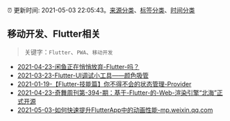 :alarm_clock: 更新时间: 2021-05-03 22:05:43。[来源分类](../README.md)、[标签分类](../TAGS.md)、[时间分类](../TIMELINE.md)

## 移动开发、Flutter相关


> 关键字：`Flutter`、`PWA`、`移动开发`



- [2021-04-23-闲鱼正在悄悄放弃-Flutter-吗？](https://www.ershicimi.com/p/6a5eec9c3474716924a503b1edca50f3) 
- [2021-03-23-Flutter-UI调试小工具——颜色吸管](https://www.ershicimi.com/p/e7bdeb8ec12cc7df3cb0aa11a92d7123) 
- [2021-01-19-【Flutter-技能篇】你不得不会的状态管理-Provider](https://www.ershicimi.com/p/ce1e5ffc69f2c386ef1395d5f6babc71) 
- [2021-04-23-奇舞周刊第-394-期：基于-Flutter-的-Web-渲染引擎“北海”正式开源](https://www.ershicimi.com/p/a313a269746c1d66570bb5ad85b31be2) 
- [2021-05-03-如何快速提升FlutterApp中的动画性能-mp.weixin.qq.com](https://blogread.cn/news/go.php?idItem=14329&url=http%3A%2F%2Fmp.weixin.qq.com%2Fs%3F__biz%3DMzUyMzM2ODUwMA%3D%3D%26amp%3Bmid%3D2247489732%26amp%3Bidx%3D2%26amp%3Bsn%3Dfc5eccb9be3c542a7bdda300db3a4cd9%26amp%3Bchksm%3Dfa3cf99fcd4b70893220e486c5c5887bf285d729f77ba1da53079824cdf8eb496df9e48442a3%26amp%3Bscene%3D27%23wechat_redirect%26comefrom%3Dhttps%253A%252F%252Fblogread.cn%252Fnews%252F) 